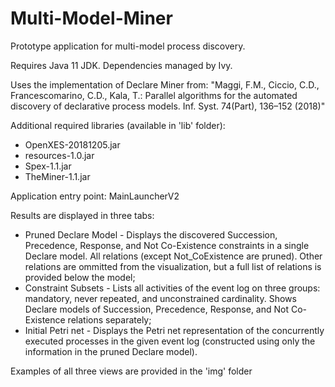# Multi-Model-Miner
Prototype application for multi-model process discovery.

Requires Java 11 JDK. Dependencies managed by Ivy.

Uses the implementation of Declare Miner from: "Maggi, F.M., Ciccio, C.D., Francescomarino, C.D., Kala, T.: Parallel algorithms for the automated discovery of declarative process models. Inf. Syst. 74(Part), 136–152 (2018)"

Additional required libraries (available in 'lib' folder):
* OpenXES-20181205.jar
* resources-1.0.jar
* Spex-1.1.jar
* TheMiner-1.1.jar

Application entry point: MainLauncherV2

Results are displayed in three tabs:
* Pruned Declare Model - Displays the discovered Succession, Precedence, Response, and Not Co-Existence constraints in a single Declare model. All relations (except Not_CoExistence are pruned). Other relations are ommitted from the visualization, but a full list of relations is provided below the model;
* Constraint Subsets - Lists all activities of the event log on three groups: mandatory, never repeated, and unconstrained cardinality. Shows Declare models of Succession, Precedence, Response, and Not Co-Existence relations separately;
* Initial Petri net - Displays the Petri net representation of the concurrently executed processes in the given event log (constructed using only the information in the pruned Declare model).

Examples of all three views are provided in the 'img' folder
